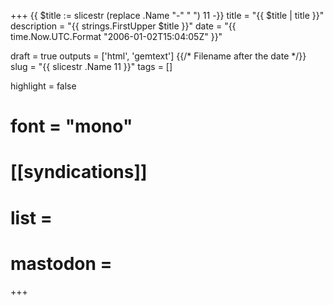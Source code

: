 +++
{{ $title := slicestr (replace .Name "-" " ") 11 -}}
title = "{{ $title | title }}"
description = "{{ strings.FirstUpper $title }}"
date = "{{ time.Now.UTC.Format "2006-01-02T15:04:05Z" }}"

draft = true
outputs = ['html', 'gemtext']
{{/* Filename after the date */}}
slug = "{{ slicestr .Name 11 }}"
tags = []

highlight = false
# font = "mono"

# [[syndications]]
# list =
# mastodon =
+++



